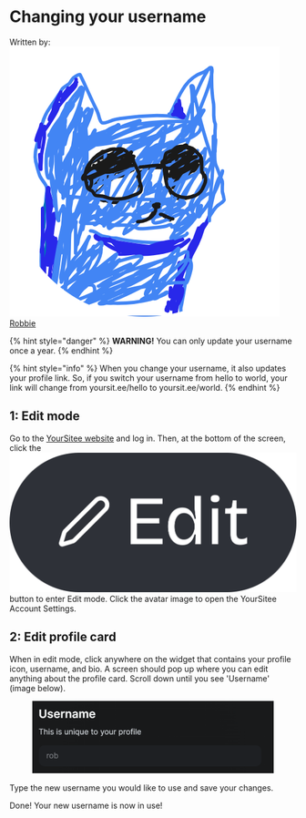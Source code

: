 # Changing your username

Written by: <img src="../.gitbook/assets/RobskanDrew-modified (2).png" alt="" data-size="line"> [Robbie](../about/contributors.md#robskan-project-lead)

{% hint style="danger" %}
**WARNING!** You can only update your username once a year.
{% endhint %}

{% hint style="info" %}
When you change your username, it also updates your profile link. So, if you switch your username from hello to world, your link will change from yoursit.ee/hello to yoursit.ee/world.
{% endhint %}

## 1: Edit mode

Go to the [YourSitee website](https://yoursit.ee) and log in. Then, at the bottom of the screen, click the <img src="../.gitbook/assets/Edit Button (1).png" alt="" data-size="line"> button to enter Edit mode. Click the avatar image to open the YourSitee Account Settings.&#x20;

## 2: Edit profile card

When in edit mode, click anywhere on the widget that contains your profile icon, username, and bio. A screen should pop up where you can edit anything about the profile card. Scroll down until you see 'Username' (image below).

<figure><img src="../.gitbook/assets/chrome_CASRbiBAb0.png" alt=""><figcaption></figcaption></figure>

Type the new username you would like to use and save your changes.

Done! Your new username is now in use!
